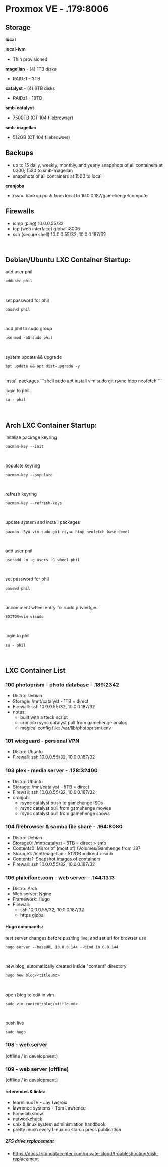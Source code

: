 # Proxmox VE - .179:8006

## Storage

**local**

**local-lvm**
- Thin provisioned:

**magellan** - (4) 1TB disks
- RAIDz1 - 3TB

**catalyst** - (4) 6TB disks
- RAIDz1 - 18TB

**smb-catalyst** 
- 7500TB (CT 104 filebrowser)

**smb-magellan** 
- 512GB (CT 104 filebrowser)

## Backups

- up to 15 daily, weekly, monthly, and yearly snapshots of all containers at 0300; 1530 to smb-magellan
- snapshots of all containers at 1500 to local

**cronjobs**

- rsync backup push from local to 10.0.0.187/gamehenge/computer

## Firewalls

- icmp (ping) 10.0.0.55/32
- tcp (web interface) global :8006
- ssh (secure shell) 10.0.0.55/32, 10.0.0.187/32
<br>

## Debian/Ubuntu LXC Container Startup:

add user phil
```shell
adduser phil
```
<br>

set password for phil
```shell
passwd phil
```
<br>

add phil to sudo group
```shell
usermod -aG sudo phil
```
<br>

system update && upgrade
```shell
apt update && apt dist-upgrade -y
```
<br>
install packages
```shell
sudo apt install vim sudo git rsync htop neofetch
```
<br>

login to phil
```shell
su - phil
```
<br>

## Arch LXC Container Startup:

initalize package keyring
```shell
pacman-key --init
```
<br>

populate keyring
```shell
pacman-key --populate
```
<br>

refresh keyring
```shell
pacman-key --refresh-keys
```
<br>

update system and install packages
```shell
pacman -Syu vim sudo git rsync htop neofetch base-devel
```
<br>

add user phil
```shell
useradd -m -g users -G wheel phil
```
<br>

set password for phil
```shell
passwd phil
```
<br>

uncomment wheel entry for sudo privledges
```shell
EDITOR=vim visudo 
```
<br>

login to phil
```shell
su - phil
```
<br>

## LXC Container List

### 100 photoprism - photo database - .189:2342
- Distro: Debian
- Storage: /mnt/catalyst - 1TB = direct
- Firewall: ssh 10.0.0.55/32, 10.0.0.187/32
- notes:
	- built with a tteck script
	- cronjob rsync catalyst pull from gamehenge analog
	- magical config file: /var/lib/photoprism/.env

### 101 wireguard - personal VPN
- Distro: Ubuntu
- Firewall: ssh 10.0.0.55/32, 10.0.0.187/32


### 103 plex - media server - .128:32400 
- Distro: Ubuntu
- Storage: /mnt/catalyst - 5TB = direct
- Firewall: ssh 10.0.0.55/32, 10.0.0.187/32
- cronjob:
	- rsync catalyst push to gamehenge ISOs
	- rsync catalyst pull from gamehenge movies
	- rsync catalyst pull from gamehenge shows

### 104 filebrowser & samba file share - .164:8080
- Distro: Debian
- Storage0: /mnt/catalyst - 5TB = direct > smb
- Contents0: Mirror of (most of) /Volumes/Gamhenge from .187
- Storage1: /mnt/magellan - 512GB = direct > smb
- Contents1: Snapshot images of containers
- Firewall: ssh 10.0.0.55/32, 10.0.0.187/32


### 106 [philcifone.com](https://philcifone.com) - web server - .144:1313
- Distro: Arch
- Web server: Nginx
- Framework: Hugo
- Firewall: 
	- ssh 10.0.0.55/32, 10.0.0.187/32
	- https global

#### Hugo commands:

test server changes before pushing live, and set url for browser use
```shell
hugo server --baseURL 10.0.0.144 --bind 10.0.0.144
```
<br>

new blog, automatically created inside "content" directory
```shell
hugo new blog/<title.md>
```
<br>

open blog to edit in vim
```shell
sudo vim content/blog/<title.md>
```
<br>

push live
```shell
sudo hugo
```

### 108 - web server
(offline / in development)

### 109 - web server (offline)
(offline / in development)
<br>

#### references & links:
- learnlinuxTV - Jay Lacroix
- lawrence systems - Tom Lawrence
- homelab.show
- networkchuck
- unix & linux system administration handbook
- pretty much every Linux no starch press publication

##### ZFS drive replacement
- https://docs.tritondatacenter.com/private-cloud/troubleshooting/disk-replacement
